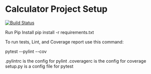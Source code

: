 # Calculator Project Setup
[![Build Status](https://app.travis-ci.com/yeswanth9247/calc2.svg?branch=main)](https://app.travis-ci.com/yeswanth9247/calc2)

Run Pip Install
pip install -r requirements.txt

To run tests, Lint, and Coverage report use this command:

pytest  --pylint --cov

.pylintrc is the config for pylint
.coveragerc is the config for coverage
setup.py is a config file for pytest
